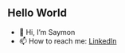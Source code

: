 ## Hello World
- 👋 Hi, I’m Saymon
- 📫 How to reach me: [LinkedIn](https://www.linkedin.com/in/saymon-victor-b31704213/)
